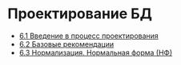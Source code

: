 # Проектирование БД

- [6.1 Введение в процесс проектирования](./6.1%20Introduction%20into%20design%20process)
- [6.2 Базовые рекомендации](./6.2%20Basic%20recommendations)
- [6.3 Нормализация. Нормальная форма (НФ)](./6.3%20Normalization)
